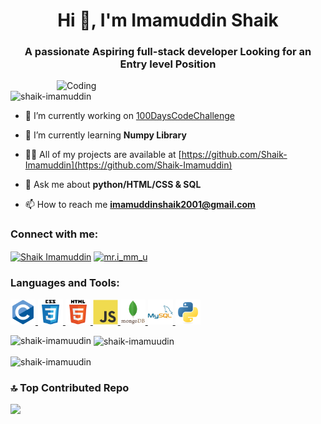 <h1 align="center">Hi 👋, I'm Imamuddin Shaik</h1>
<h3 align="center">A passionate Aspiring full-stack developer Looking for an Entry level Position</h3>
<img align="right" alt="Coding" width="430" src="https://cdn.dribbble.com/users/926537/screenshots/4502902/dev-ops-gif-dr.gif">
<p align="left"> <img src="https://komarev.com/ghpvc/?username=shaik-imamuddin&label=Profile%20views&color=0e75b6&style=flat" alt="shaik-imamuddin" /> </p>

- 🔭 I’m currently working on [100DaysCodeChallenge](https://github.com/Shaik-Imamuddin/100DaysCodeChallange)

- 🌱 I’m currently learning **Numpy Library**

- 👨‍💻 All of my projects are available at [https://github.com/Shaik-Imamuddin](https://github.com/Shaik-Imamuddin)

- 💬 Ask me about **python/HTML/CSS & SQL**

- 📫 How to reach me **imamuddinshaik2001@gmail.com**

<h3 align="left">Connect with me:</h3>
<p align="left">
<a href="https://linkedin.com/in/shaik-imamuddin-b12692250" target="_blank"><img align="center" src="https://raw.githubusercontent.com/rahuldkjain/github-profile-readme-generator/master/src/images/icons/Social/linked-in-alt.svg" alt="Shaik Imamuddin" height="30" width="40" /></a>
<a href="https://instagram.com/mr.i_mm_u" target="_blank"><img align="center" src="https://raw.githubusercontent.com/rahuldkjain/github-profile-readme-generator/master/src/images/icons/Social/instagram.svg" alt="mr.i_mm_u" height="30" width="40" /></a>
</p>

<h3 align="left">Languages and Tools:</h3>
<p align="left"> <a href="https://www.cprogramming.com/" target="_blank" rel="noreferrer"> <img src="https://raw.githubusercontent.com/devicons/devicon/master/icons/c/c-original.svg" alt="c" width="40" height="40"/> </a> <a href="https://www.w3schools.com/css/" target="_blank" rel="noreferrer"> <img src="https://raw.githubusercontent.com/devicons/devicon/master/icons/css3/css3-original-wordmark.svg" alt="css3" width="40" height="40"/> </a> <a href="https://www.w3.org/html/" target="_blank" rel="noreferrer"> <img src="https://raw.githubusercontent.com/devicons/devicon/master/icons/html5/html5-original-wordmark.svg" alt="html5" width="40" height="40"/> </a> <a href="https://developer.mozilla.org/en-US/docs/Web/JavaScript" target="_blank" rel="noreferrer"> <img src="https://raw.githubusercontent.com/devicons/devicon/master/icons/javascript/javascript-original.svg" alt="javascript" width="40" height="40"/> </a> <a href="https://www.mongodb.com/" target="_blank" rel="noreferrer"> <img src="https://raw.githubusercontent.com/devicons/devicon/master/icons/mongodb/mongodb-original-wordmark.svg" alt="mongodb" width="40" height="40"/> </a> <a href="https://www.mysql.com/" target="_blank" rel="noreferrer"> <img src="https://raw.githubusercontent.com/devicons/devicon/master/icons/mysql/mysql-original-wordmark.svg" alt="mysql" width="40" height="40"/> </a> <a href="https://www.python.org" target="_blank" rel="noreferrer"> <img src="https://raw.githubusercontent.com/devicons/devicon/master/icons/python/python-original.svg" alt="python" width="40" height="40"/> </a> </p>

<p><img align="left" src="https://github-readme-stats.vercel.app/api/top-langs?username=shaik-imamuudin&show_icons=true&locale=en&layout=compact" alt="shaik-imamuudin" /></p>

<p>&nbsp;<img align="center" src="https://github-readme-stats.vercel.app/api?username=shaik-imamuudin&show_icons=true&locale=en" alt="shaik-imamuudin" /></p>

<p><img align="center" src="https://github-readme-streak-stats.herokuapp.com/?user=shaik-imamuudin&" alt="shaik-imamuudin" /></p>

### 🔝 Top Contributed Repo
![](https://github-contributor-stats.vercel.app/api?username=Shaik-Imamuddin&limit=5&theme=flat&combine_all_yearly_contributions=true)
